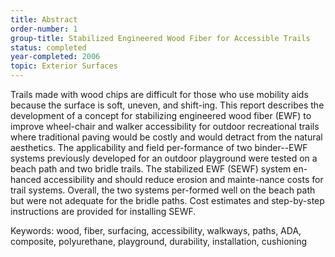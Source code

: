 ```yaml
---
title: Abstract
order-number: 1
group-title: Stabilized Engineered Wood Fiber for Accessible Trails
status: completed
year-completed: 2006
topic: Exterior Surfaces
---
```


Trails made with wood chips are difficult for those who use mobility aids because the surface is soft, uneven, and shift-ing. This report describes the development of a concept for stabilizing engineered wood fiber (EWF) to improve wheel-chair and walker accessibility for outdoor recreational trails where traditional paving would be costly and would detract from the natural aesthetics. The applicability and field per-formance of two binder--EWF systems previously developed for an outdoor playground were tested on a beach path and two bridle trails. The stabilized EWF (SEWF) system en-hanced accessibility and should reduce erosion and mainte-nance costs for trail systems. Overall, the two systems per-formed well on the beach path but were not adequate for the bridle paths. Cost estimates and step-by-step instructions are provided for installing SEWF.

Keywords: wood, fiber, surfacing, accessibility, walkways, paths, ADA, composite, polyurethane, playground, durability, installation, cushioning
